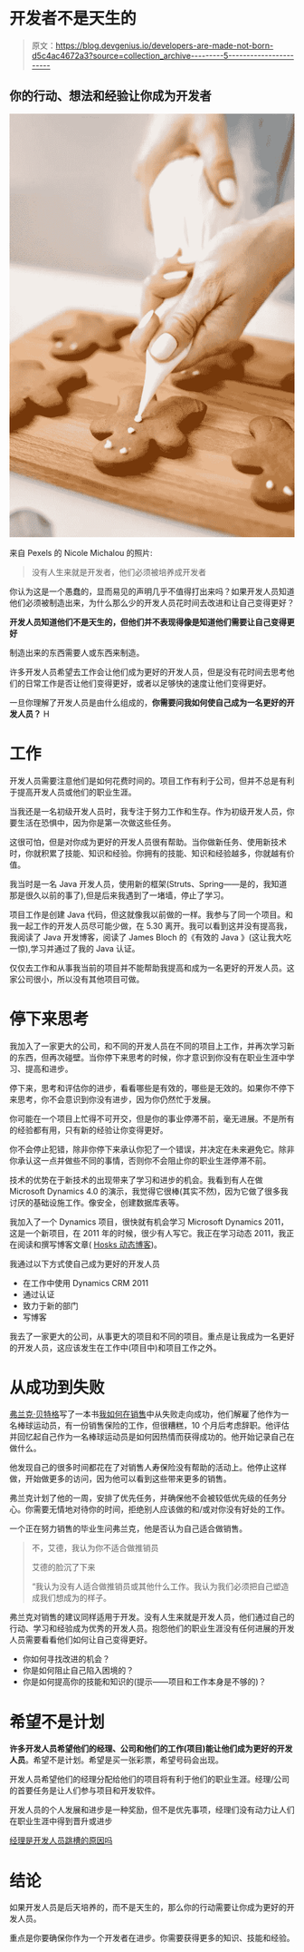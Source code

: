 # 开发者不是天生的

> 原文：<https://blog.devgenius.io/developers-are-made-not-born-d5c4ac4672a3?source=collection_archive---------5----------------------->

## 你的行动、想法和经验让你成为开发者

![](img/b545a50b007854d38c80a2822d92d55c.png)

来自 Pexels 的 Nicole Michalou 的照片:

> 没有人生来就是开发者，他们必须被培养成开发者

你认为这是一个愚蠢的，显而易见的声明几乎不值得打出来吗？如果开发人员知道他们必须被制造出来，为什么那么少的开发人员花时间去改进和让自己变得更好？

**开发人员知道他们不是天生的，但他们并不表现得像是知道他们需要让自己变得更好**

制造出来的东西需要人或东西来制造。

许多开发人员希望去工作会让他们成为更好的开发人员，但是没有花时间去思考他们的日常工作是否让他们变得更好，或者以足够快的速度让他们变得更好。

一旦你理解了开发人员是由什么组成的，**你需要问我如何使自己成为一名更好的开发人员？** H

# **工作**

开发人员需要注意他们是如何花费时间的。项目工作有利于公司，但并不总是有利于提高开发人员或他们的职业生涯。

当我还是一名初级开发人员时，我专注于努力工作和生存。作为初级开发人员，你要生活在恐惧中，因为你是第一次做这些任务。

这很可怕，但是对你成为更好的开发人员很有帮助。当你做新任务、使用新技术时，你就积累了技能、知识和经验。你拥有的技能、知识和经验越多，你就越有价值。

我当时是一名 Java 开发人员，使用新的框架(Struts、Spring——是的，我知道那是很久以前的事了),但是后来我遇到了一堵墙，停止了学习。

项目工作是创建 Java 代码，但这就像我以前做的一样。我参与了同一个项目。和我一起工作的开发人员尽可能少做，在 5.30 离开。我可以看到这并没有提高我，我阅读了 Java 开发博客，阅读了 James Bloch 的《有效的 Java 》(这让我大吃一惊),学习并通过了我的 Java 认证。

仅仅去工作和从事我当前的项目并不能帮助我提高和成为一名更好的开发人员。这家公司很小，所以没有其他项目可做。

# **停下来思考**

我加入了一家更大的公司，和不同的开发人员在不同的项目上工作，并再次学习新的东西，但再次碰壁。当你停下来思考的时候，你才意识到你没有在职业生涯中学习、提高和进步。

停下来，思考和评估你的进步，看看哪些是有效的，哪些是无效的。如果你不停下来思考，你不会意识到你没有进步，因为你仍然忙于发展。

你可能在一个项目上忙得不可开交，但是你的事业停滞不前，毫无进展。不是所有的经验都有用，只有新的经验让你变得更好。

你不会停止犯错，除非你停下来承认你犯了一个错误，并决定在未来避免它。除非你承认这一点并做些不同的事情，否则你不会阻止你的职业生涯停滞不前。

技术的优势在于新技术的出现带来了学习和进步的机会。我看到有人在做 Microsoft Dynamics 4.0 的演示，我觉得它很棒(其实不然)，因为它做了很多我讨厌的基础设施工作。像安全，创建数据库表等。

我加入了一个 Dynamics 项目，很快就有机会学习 Microsoft Dynamics 2011，这是一个新项目，在 2011 年的时候，很少有人写它。我正在学习动态 2011，我正在阅读和撰写博客文章( [Hosks 动态博客](https://crmbusiness.wordpress.com/))。

我通过以下方式使自己成为更好的开发人员

*   在工作中使用 Dynamics CRM 2011
*   通过认证
*   致力于新的部门
*   写博客

我去了一家更大的公司，从事更大的项目和不同的项目。重点是让我成为一名更好的开发人员，这应该发生在工作中(项目中)和项目工作之外。

# **从成功到失败**

[弗兰克·贝特格](https://en.wikipedia.org/wiki/Frank_Bettger)写了一本书[我如何在销售](https://amzn.to/3y60ufU)中从失败走向成功，他们解雇了他作为一名棒球运动员，有一份销售保险的工作，但很糟糕，10 个月后考虑辞职。他评估并回忆起自己作为一名棒球运动员是如何因热情而获得成功的。他开始记录自己在做什么。

他发现自己的很多时间都花在了对销售人寿保险没有帮助的活动上。他停止这样做，开始做更多的访问，因为他可以看到这些带来更多的销售。

弗兰克计划了他的一周，安排了优先任务，并确保他不会被较低优先级的任务分心。你需要无情地对待你的时间，拒绝别人应该做的和/或对你没有好处的工作。

一个正在努力销售的毕业生问弗兰克，他是否认为自己适合做销售。

> 不，艾德，我认为你不适合做推销员
> 
> 艾德的脸沉了下来
> 
> “我认为没有人适合做推销员或其他什么工作。我认为我们必须把自己塑造成我们想成为的样子。

弗兰克对销售的建议同样适用于开发。没有人生来就是开发人员，他们通过自己的行动、学习和经验成为优秀的开发人员。抱怨他们的职业生涯没有任何进展的开发人员需要看看他们如何让自己变得更好。

*   你如何寻找改进的机会？
*   你是如何阻止自己陷入困境的？
*   你是如何提高你的技能和知识的(提示——项目和工作本身是不够的)？

# **希望不是计划**

**许多开发人员希望他们的经理、公司和他们的工作(项目)能让他们成为更好的开发人员**。希望不是计划。希望是买一张彩票，希望号码会出现。

开发人员希望他们的经理分配给他们的项目将有利于他们的职业生涯。经理/公司的首要任务是让人们参与项目和开发软件。

开发人员的个人发展和进步是一种奖励，但不是优先事项，经理们没有动力让人们在职业生涯中得到晋升或进步

[经理是开发人员跳槽的原因吗](https://medium.com/codex/are-managers-the-reason-developers-are-moving-jobs-f7d934ff5b98)

# 结论

如果开发人员是后天培养的，而不是天生的，那么你的行动需要让你成为更好的开发人员。

重点是你要确保你作为一个开发者在进步。你需要获得更多的知识、技能和经验。